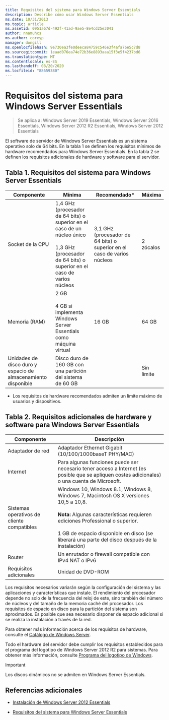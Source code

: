 ```yaml
---
title: Requisitos del sistema para Windows Server Essentials
description: Describe cómo usar Windows Server Essentials
ms.date: 10/31/2013
ms.topic: article
ms.assetid: 0951a67d-492f-41ad-9ae5-8e4cd25e3041
author: nnamuhcs
ms.author: coreyp
manager: dongill
ms.openlocfilehash: 9e730ea3fe0deeca84759c546e3f4afa76e5c7d8
ms.sourcegitcommit: 1eaad076ea74e72b36e8893aaa15f3e5f4237bd6
ms.translationtype: MT
ms.contentlocale: es-ES
ms.lasthandoff: 08/20/2020
ms.locfileid: "88659380"
---
```

# <a name="system-requirements-for-windows-server-essentials"></a>Requisitos del sistema para Windows Server Essentials

>Se aplica a: Windows Server 2019 Essentials, Windows Server 2016 Essentials, Windows Server 2012 R2 Essentials, Windows Server 2012 Essentials

  El software de servidor de Windows Server Essentials es un sistema operativo solo de 64 bits. En la tabla 1 se definen los requisitos mínimos de hardware recomendados para Windows Server Essentials. En la tabla 2 se definen los requisitos adicionales de hardware y software para el servidor.


## <a name="table-1-system-requirements-for-windows-server-essentials"></a>Tabla 1. Requisitos del sistema para Windows Server Essentials

|Componente|Mínima|Recomendado*|Máxima|
|---------------|-------------|-------------------|-------------|
|Socket de la CPU|1,4 GHz (procesador de 64 bits) o superior en el caso de un núcleo único<br /><br /> 1,3 GHz (procesador de 64 bits) o superior en el caso de varios núcleos|3,1 GHz (procesador de 64 bits) o superior en el caso de varios núcleos|2 zócalos|
|Memoria (RAM)|2 GB<br /><br /> 4 GB si implementa Windows Server Essentials como máquina virtual|16 GB|64 GB|
|Unidades de disco duro y espacio de almacenamiento disponible|Disco duro de 160 GB con una partición del sistema de 60 GB||Sin límite|

 * Los requisitos de hardware recomendados admiten un límite máximo de usuarios y dispositivos.

## <a name="table-2-additional-hardware-and-software-requirements-for-windows-server-essentials"></a>Tabla 2. Requisitos adicionales de hardware y software para Windows Server Essentials

|Componente|Descripción|
|---------------|-----------------|
|Adaptador de red|Adaptador Ethernet Gigabit (10/100/1000baseT PHY/MAC)|
|Internet|Para algunas funciones puede ser necesario tener acceso a Internet (es posible que se apliquen costes adicionales) o una cuenta de Microsoft.|
|Sistemas operativos de cliente compatibles| Windows 10, Windows 8.1, Windows 8, Windows 7, Macintosh OS X versiones 10,5 a 10,8.<br /><br /> **Nota:** Algunas características requieren ediciones Professional o superior.<br /><br /> 1 GB de espacio disponible en disco (se liberará una parte del disco después de la instalación)|
|Router|Un enrutador o firewall compatible con IPv4 NAT o IPv6|
|Requisitos adicionales|Unidad de DVD-ROM|

 Los requisitos necesarios variarán según la configuración del sistema y las aplicaciones y características que instale. El rendimiento del procesador depende no solo de la frecuencia del reloj de este, sino también del número de núcleos y del tamaño de la memoria caché del procesador. Los requisitos de espacio en disco para la partición del sistema son aproximados. Es posible que sea necesario disponer de espacio adicional si se realiza la instalación a través de la red.

 Para obtener más información acerca de los requisitos de hardware, consulte el [Catálogo de Windows Server](https://www.windowsservercatalog.com/).

 Todo el hardware del servidor debe cumplir los requisitos establecidos para el programa del logotipo de Windows Server 2012 R2 para sistemas. Para obtener más información, consulte [Programa del logotipo de Windows](/previous-versions/windows/hardware/hck/dn641155(v=vs.85)).

> [!IMPORTANT]
> Los discos dinámicos no se admiten en Windows Server Essentials.

## <a name="additional-references"></a>Referencias adicionales

-   [Instalación de Windows Server 2012 Essentials](../install/Install-Windows-Server-Essentials.md)

-   [Requisitos del sistema para Windows Server Essentials](system-requirements.md)